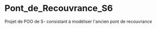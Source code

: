 Pont_de_Recouvrance_S6
======================

Projet de POO de S- consistant à modéliser l'ancien pont de recouvrance
